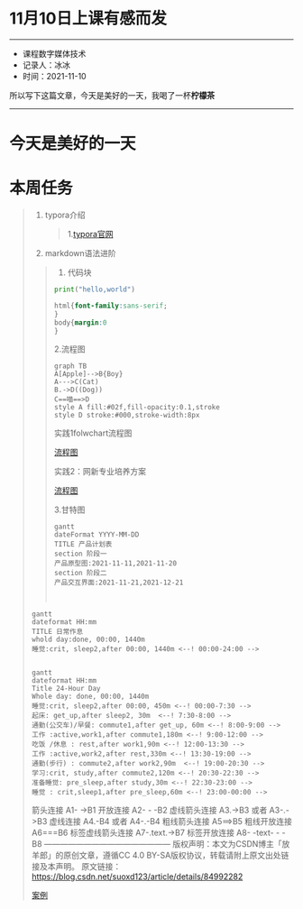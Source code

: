 







# 11月10日上课有感而发

---

- 课程数字媒体技术
- 记录人：冰冰
- 时间：2021-11-10

所以写下这篇文章，今天是美好的一天，我喝了一杯**柠檬茶**

---

# 今天是美好的一天

# **本周任务**



> 1. typora介绍
>
>    > 1.[typora官网](https://typora.io/#windows)
>
> 2. markdown语法进阶
>
> > 1. 代码块
> >
> > ```python
> > print("hello,world")
> > ```
> >
> > ```css
> > html{font-family:sans-serif;
> > }
> > body{margin:0
> > }
> > 
> > ```
> >
> >  2.流程图
> >
> > ```mermaid
> > graph TB
> > A[Apple]-->B{Boy}
> > A--->C(Cat)
> > B.->D((Dog))
> > C==喵==>D
> > style A fill:#02f,fill-opacity:0.1,stroke
> > style D stroke:#000,stroke-width:8px
> > 
> > ```
> >
> > 实践1folwchart流程图
> >
> > [流程图](https://blog.csdn.net/suoxd123/article/details/84992282)
> >
> > 实践2：网新专业培养方案
> >
> > [流程图](https://gitee.com/xzhichao/digital-media-technology/blob/master/week05/week11.md#3-%E6%B5%81%E7%A8%8B%E5%9B%BE)
> >
> > 3.甘特图
> >
> > ```mermaid
> > gantt
> > dateFormat YYYY-MM-DD
> > TITLE 产品计划表
> > section 阶段一
> > 产品原型图:2021-11-11,2021-11-20
> > section 阶段二
> > 产品交互界面:2021-11-21,2021-12-21
> > 
> > 
> > 
> > ```
>
> ```mermaid
> gantt
> dateformat HH:mm
> TITLE 日常作息
> whold day:done, 00:00, 1440m
> 睡觉:crit, sleep2,after 00:00, 1440m <--! 00:00-24:00 -->
> 
> 
> ```
>
> ```mermaid
> gantt
> dateformat HH:mm
> Title 24-Hour Day
> Whole day: done, 00:00, 1440m
> 睡觉:crit, sleep2,after 00:00, 450m <--! 00:00-7:30 -->
> 起床: get_up,after sleep2, 30m  <--! 7:30-8:00 -->
> 通勤(公交车)/早餐: commute1,after get_up, 60m <--! 8:00-9:00 -->
> 工作 :active,work1,after commute1,180m <--! 9:00-12:00 -->
> 吃饭 /休息 : rest,after work1,90m <--! 12:00-13:30 -->
> 工作 :active,work2,after rest,330m <--! 13:30-19:00 -->
> 通勤(步行) : commute2,after work2,90m  <--! 19:00-20:30 -->
> 学习:crit, study,after commute2,120m <--! 20:30-22:30 -->
> 准备睡觉: pre_sleep,after study,30m <--! 22:30-23:00 -->
> 睡觉 : crit,sleep1,after pre_sleep,60m <--! 23:00-00:00 -->
> ```
>
> 箭头连接 A1- ->B1
> 开放连接 A2- - -B2
> 虚线箭头连接 A3.->B3 或者 A3-.->B3
> 虚线连接 A4.-B4 或者 A4-.-B4
> 粗线箭头连接 A5==>B5
> 粗线开放连接 A6===B6
> 标签虚线箭头连接 A7-.text.->B7
> 标签开放连接 A8- -text- - -B8
> ————————————————
> 版权声明：本文为CSDN博主「放羊郎」的原创文章，遵循CC 4.0 BY-SA版权协议，转载请附上原文出处链接及本声明。
> 原文链接：https://blog.csdn.net/suoxd123/article/details/84992282
>
> [案例](E:\网络与新媒体\资料\1.jpg)
>
> 
>
> 



